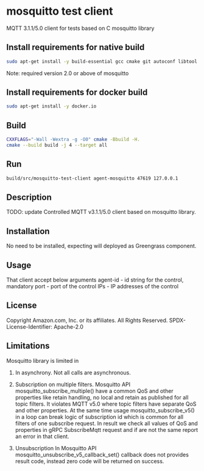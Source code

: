 # mosquitto test client

MQTT 3.1.1/5.0 client for tests based on C mosquitto library

## Install requirements for native build
```bash
sudo apt-get install -y build-essential gcc cmake git autoconf libtool pkg-config libmosquitto-dev
```
Note: required version 2.0 or above of mosquitto

## Install requirements for docker build
```bash
sudo apt-get install -y docker.io
```
## Build
```bash
CXXFLAGS="-Wall -Wextra -g -O0" cmake -Bbuild -H.
cmake --build build -j 4 --target all
```

## Run
```bash
build/src/mosquitto-test-client agent-mosquitto 47619 127.0.0.1
```

## Description
TODO: update
Controlled MQTT v3.1.1/5.0 client based on mosquitto library.

## Installation
No need to be installed, expecting will deployed as Greengrass component.

## Usage
That client accept below arguments
agent-id - id string for the control, mandatory
port     - port of the control
IPs      - IP addresses of the control

## License
Copyright Amazon.com, Inc. or its affiliates. All Rights Reserved.
SPDX-License-Identifier: Apache-2.0


## Limitations
Mosquitto library is limited in

1. In asynchrony.
Not all calls are asynchronous.

2. Subscription on multiple filters.
Mosquitto API mosquitto_subscribe_multiple() have a common QoS and other properties like retain handling, no local and retain as published for all topic filters.
It violates MQTT v5.0 where topic filters have separate QoS and other properties.
At the same time usage mosquitto_subscribe_v5() in a loop can break logic of subscription id which is common for all filters of one subscribe request.
In result we check all values of QoS and properties in gRPC SubscribeMqtt request and if are not the same report an error in that client.

3. Unsubscription
In Mosquitto API mosquitto_unsubscribe_v5_callback_set() callback does not provides result code, instead zero code will be returned on success.
